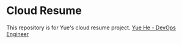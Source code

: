 # Cloud Resume
This repository is for Yue's cloud resume project. 
[Yue He - DevOps Engineer](www.joyceheyue.fun)
